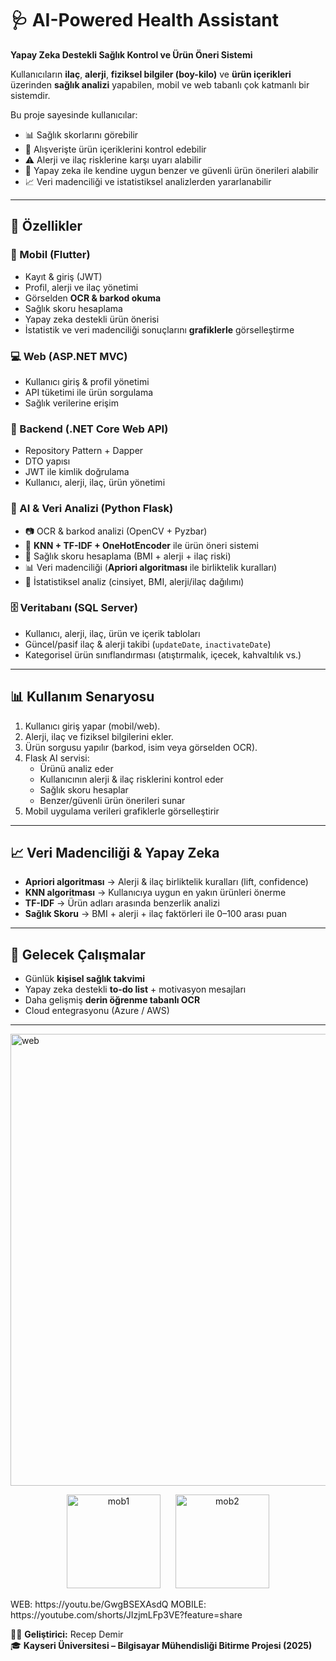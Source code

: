 # 🩺 AI-Powered Health Assistant  
**Yapay Zeka Destekli Sağlık Kontrol ve Ürün Öneri Sistemi**  

Kullanıcıların **ilaç**, **alerji**, **fiziksel bilgiler (boy-kilo)** ve **ürün içerikleri** üzerinden **sağlık analizi** yapabilen, mobil ve web tabanlı çok katmanlı bir sistemdir.  

Bu proje sayesinde kullanıcılar:  
- 📊 Sağlık skorlarını görebilir  
- 🥗 Alışverişte ürün içeriklerini kontrol edebilir  
- ⚠️ Alerji ve ilaç risklerine karşı uyarı alabilir  
- 🤖 Yapay zeka ile kendine uygun benzer ve güvenli ürün önerileri alabilir  
- 📈 Veri madenciliği ve istatistiksel analizlerden yararlanabilir  

---

## 🚀 Özellikler  

### 📱 Mobil (Flutter)  
- Kayıt & giriş (JWT)  
- Profil, alerji ve ilaç yönetimi  
- Görselden **OCR & barkod okuma**  
- Sağlık skoru hesaplama  
- Yapay zeka destekli ürün önerisi  
- İstatistik ve veri madenciliği sonuçlarını **grafiklerle** görselleştirme  

### 💻 Web (ASP.NET MVC)  
- Kullanıcı giriş & profil yönetimi  
- API tüketimi ile ürün sorgulama  
- Sağlık verilerine erişim  

### 🔗 Backend (.NET Core Web API)  
- Repository Pattern + Dapper  
- DTO yapısı  
- JWT ile kimlik doğrulama  
- Kullanıcı, alerji, ilaç, ürün yönetimi  

### 🤖 AI & Veri Analizi (Python Flask)  
- 📷 OCR & barkod analizi (OpenCV + Pyzbar)  
- 🧠 **KNN + TF-IDF + OneHotEncoder** ile ürün öneri sistemi  
- 🧮 Sağlık skoru hesaplama (BMI + alerji + ilaç riski)  
- 📊 Veri madenciliği (**Apriori algoritması** ile birliktelik kuralları)  
- 🔎 İstatistiksel analiz (cinsiyet, BMI, alerji/ilaç dağılımı)  

### 🗄 Veritabanı (SQL Server)  
- Kullanıcı, alerji, ilaç, ürün ve içerik tabloları  
- Güncel/pasif ilaç & alerji takibi (`updateDate`, `inactivateDate`)  
- Kategorisel ürün sınıflandırması (atıştırmalık, içecek, kahvaltılık vs.)  

---

## 📊 Kullanım Senaryosu  
1. Kullanıcı giriş yapar (mobil/web).  
2. Alerji, ilaç ve fiziksel bilgilerini ekler.  
3. Ürün sorgusu yapılır (barkod, isim veya görselden OCR).  
4. Flask AI servisi:  
   - Ürünü analiz eder  
   - Kullanıcının alerji & ilaç risklerini kontrol eder  
   - Sağlık skoru hesaplar  
   - Benzer/güvenli ürün önerileri sunar  
5. Mobil uygulama verileri grafiklerle görselleştirir  

---

## 📈 Veri Madenciliği & Yapay Zeka  
- **Apriori algoritması** → Alerji & ilaç birliktelik kuralları (lift, confidence)  
- **KNN algoritması** → Kullanıcıya uygun en yakın ürünleri önerme  
- **TF-IDF** → Ürün adları arasında benzerlik analizi  
- **Sağlık Skoru** → BMI + alerji + ilaç faktörleri ile 0–100 arası puan  

---

## 🔮 Gelecek Çalışmalar  
- Günlük **kişisel sağlık takvimi**  
- Yapay zeka destekli **to-do list** + motivasyon mesajları  
- Daha gelişmiş **derin öğrenme tabanlı OCR**  
- Cloud entegrasyonu (Azure / AWS)  

---
<img width="1582" height="723" alt="web" src="https://github.com/user-attachments/assets/0bc4c21f-2ec0-42cf-a779-2ed8ad15a730" />
<p align="center">
  <img src="https://github.com/user-attachments/assets/92c51bb3-49ed-42a3-b6e8-81ea76c04b28" alt="mob1" width="150" style="margin-right:20px;">
  <img src="https://github.com/user-attachments/assets/14ace470-c084-40a7-bad8-06f39d83123b" alt="mob2" width="150">
</p>
WEB:
https://youtu.be/GwgBSEXAsdQ
MOBILE:
https://youtube.com/shorts/JIzjmLFp3VE?feature=share

👨‍💻 **Geliştirici:** Recep Demir  
🎓 **Kayseri Üniversitesi – Bilgisayar Mühendisliği Bitirme Projesi (2025)**  
